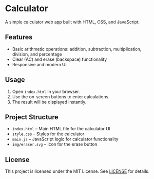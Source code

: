 # Calculator

A simple calculator web app built with HTML, CSS, and JavaScript.

## Features

- Basic arithmetic operations: addition, subtraction, multiplication, division, and percentage
- Clear (AC) and erase (backspace) functionality
- Responsive and modern UI

## Usage

1. Open `index.html` in your browser.
2. Use the on-screen buttons to enter calculations.
3. The result will be displayed instantly.

## Project Structure

- `index.html` – Main HTML file for the calculator UI
- `style.css` – Styles for the calculator
- `main.js` – JavaScript logic for calculator functionality
- `img/eraser.svg` – Icon for the erase button

## License

This project is licensed under the MIT License. See [LICENSE](LICENSE) for details.